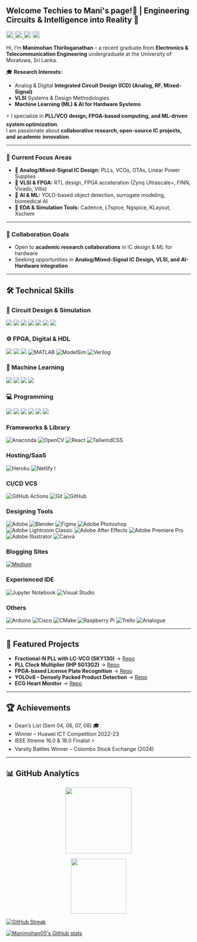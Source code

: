 ## Welcome Techies to Mani's page!👋 | Engineering Circuits & Intelligence into Reality 🚀

<p>
  <a href="mailto:manimohan517@gmail.com">
    <img height="20" src="https://img.shields.io/badge/Email-D14836?style=for-the-badge&logo=gmail&logoColor=white" alt="Email"/>
  </a>
  <a href="https://www.linkedin.com/in/tmanimohan/">
    <img height="20" src="https://img.shields.io/badge/LinkedIn-0077B5?style=for-the-badge&logo=linkedin&logoColor=white" alt="LinkedIn"/>
  </a>
  <img src="https://img.shields.io/badge/build-running-green" height="20" alt="Build status: running"/>
  <img src="https://img.shields.io/badge/Pronouns-He%2FHim-blue" height="20" alt="Pronouns: He/Him"/>
</p>

Hi, I’m **Manimohan Thiriloganathan** – a recent graduate from **Electronics & Telecommunication Engineering** undergraduate at the University of Moratuwa, Sri Lanka.  

🎓 **Research Interests:**  
- Analog & Digital **Integrated Circuit Design (ICD) (Analog, RF, Mixed-Signal)**  
- **VLSI** Systems & Design Methodologies  
- **Machine Learning (ML) & AI for Hardware Systems**  

⚡ I specialize in **PLL/VCO design, FPGA-based computing, and ML-driven system optimization**.  
I am passionate about **collaborative research, open-source IC projects, and academic innovation**.  

---

### 🎯 Current Focus Areas
- 🧠 **Analog/Mixed-Signal IC Design:** PLLs, VCOs, OTAs, Linear Power Supplies  
- 📶 **VLSI & FPGA:** RTL design, FPGA acceleration (Zynq Ultrascale+, FINN, Vivado, Vitis)  
- 🤖 **AI & ML:** YOLO-based object detection, surrogate modeling, biomedical AI  
- 🔬 **EDA & Simulation Tools:** Cadence, LTspice, Ngspice, KLayout, Xschem  

---

### 🤝 Collaboration Goals
- Open to **academic research collaborations** in IC design & ML for hardware  
- Seeking opportunities in **Analog/Mixed-Signal IC Design, VLSI, and AI-Hardware integration**  

---

## 🛠️ Technical Skills

### 📐 Circuit Design & Simulation
<p>
  <img src="https://img.shields.io/badge/Cadence-000000?style=for-the-badge&logo=Cadence&logoColor=red"/>
  <img src="https://img.shields.io/badge/Xschem-333333?style=for-the-badge"/>
  <img src="https://img.shields.io/badge/LTspice-DC322F?style=for-the-badge"/>
  <img src="https://img.shields.io/badge/Ngspice-333333?style=for-the-badge"/>
  <img src="https://img.shields.io/badge/KLayout-0055FF?style=for-the-badge"/>
  <img src="https://img.shields.io/badge/Magic-333333?style=for-the-badge"/>
  <img src="https://img.shields.io/badge/Altium-000000?style=for-the-badge&logo=altiumdesigner&logoColor=gold"/>
</p>

### ⚙️ FPGA, Digital & HDL
<p>
  <img src="https://img.shields.io/badge/Vivado-CC0000?style=for-the-badge&logo=xilinx&logoColor=white"/>
  <img src="https://img.shields.io/badge/Vitis-800080?style=for-the-badge&logo=amd&logoColor=white"/>
  <img src="https://img.shields.io/badge/Quartus-0071C5?style=for-the-badge&logo=intel&logoColor=white"/>
  <img src="https://img.shields.io/badge/MATLAB-0076A8?style=for-the-badge&logo=mathworks&logoColor=white" alt="MATLAB"/>
  <img src="https://img.shields.io/badge/ModelSim-0086C6?style=for-the-badge&logoColor=white" alt="ModelSim"/>
  <img src="https://img.shields.io/badge/Verilog-00B8D4?style=for-the-badge&logo=verilog&logoColor=white" alt="Verilog"/>
</p>

### 🤖 Machine Learning
<p>
  <img src="https://img.shields.io/badge/PyTorch-EE4C2C?style=for-the-badge&logo=pytorch&logoColor=white"/>
  <img src="https://img.shields.io/badge/TensorFlow-FF6F00?style=for-the-badge&logo=tensorflow&logoColor=white"/>
  <img src="https://img.shields.io/badge/Keras-D00000?style=for-the-badge&logo=keras&logoColor=white"/>
  <img src="https://img.shields.io/badge/HuggingFace-FFCC00?style=for-the-badge&logo=huggingface&logoColor=black"/>
</p>

### 💻 Programming
<p>
  <img src="https://img.shields.io/badge/Python-3776AB?style=for-the-badge&logo=python&logoColor=white"/>
  <img src="https://img.shields.io/badge/C++-00599C?style=for-the-badge&logo=c%2B%2B&logoColor=white"/>
  <img src="https://img.shields.io/badge/C-555555?style=for-the-badge&logo=c&logoColor=white"/>
  <img src="https://img.shields.io/badge/MATLAB-0076A8?style=for-the-badge&logo=mathworks&logoColor=white"/>
  <img src="https://img.shields.io/badge/R-276DC3?style=for-the-badge&logo=r&logoColor=white"/>
  <img src="https://img.shields.io/badge/Julia-9558B2?style=for-the-badge&logo=julia&logoColor=white"/>
</p>


### Frameworks & Library

![Anaconda](https://img.shields.io/badge/Anaconda-%2344A833.svg?style=for-the-badge&logo=anaconda&logoColor=white) 
![OpenCV](https://img.shields.io/badge/opencv-%23white.svg?style=for-the-badge&logo=opencv&logoColor=white) 
![React](https://img.shields.io/badge/react-%2320232a.svg?style=for-the-badge&logo=react&logoColor=%2361DAFB) 
![TailwindCSS](https://img.shields.io/badge/tailwindcss-%2338B2AC.svg?style=for-the-badge&logo=tailwind-css&logoColor=white)
 
 ### Hosting/SaaS
 ![Heroku](https://img.shields.io/badge/heroku-%23430098.svg?style=for-the-badge&logo=heroku&logoColor=white) 
 ![Netlify](https://img.shields.io/badge/netlify-%23000000.svg?style=for-the-badge&logo=netlify&logoColor=#00C7B7) 
 !

### CI/CD VCS
 ![GitHub Actions](https://img.shields.io/badge/github%20actions-%232671E5.svg?style=for-the-badge&logo=githubactions&logoColor=white) 
 ![Git](https://img.shields.io/badge/git-%23F05033.svg?style=for-the-badge&logo=git&logoColor=white) 
 ![GitHub](https://img.shields.io/badge/github-%23121011.svg?style=for-the-badge&logo=github&logoColor=white) 


### Designing Tools
![Adobe](https://img.shields.io/badge/adobe-%23FF0000.svg?style=for-the-badge&logo=adobe&logoColor=white)
![Blender](https://img.shields.io/badge/blender-%23F5792A.svg?style=for-the-badge&logo=blender&logoColor=white)
![Figma](https://img.shields.io/badge/figma-%23F24E1E.svg?style=for-the-badge&logo=figma&logoColor=white)
![Adobe Photoshop](https://img.shields.io/badge/adobe%20photoshop-%2331A8FF.svg?style=for-the-badge&logo=adobe%20photoshop&logoColor=white)
![Adobe Lightroom Classic](https://img.shields.io/badge/Adobe%20Lightroom%20Classic-31A8FF.svg?style=for-the-badge&logo=Adobe%20Lightroom%20Classic&logoColor=white)
![Adobe After Effects](https://img.shields.io/badge/Adobe%20After%20Effects-9999FF.svg?style=for-the-badge&logo=Adobe%20After%20Effects&logoColor=white)
![Adobe Premiere Pro](https://img.shields.io/badge/Adobe%20Premiere%20Pro-9999FF.svg?style=for-the-badge&logo=Adobe%20Premiere%20Pro&logoColor=white)
![Adobe Illustrator](https://img.shields.io/badge/adobe%20illustrator-%23FF9A00.svg?style=for-the-badge&logo=adobe%20illustrator&logoColor=white)
![Canva](https://img.shields.io/badge/Canva-%2300C4CC.svg?style=for-the-badge&logo=Canva&logoColor=white) 
### Blogging Sites
[![Medium](https://img.shields.io/badge/Blogger-FF5722?style=for-the-badge&logo=blogger&logoColor=white)](https://medium.com/@manimohan517)


 
### Experienced IDE

![Jupyter Notebook](https://img.shields.io/badge/jupyter-%23FA0F00.svg?style=for-the-badge&logo=jupyter&logoColor=white)
![Visual Studio](https://img.shields.io/badge/Visual%20Studio-5C2D91.svg?style=for-the-badge&logo=visual-studio&logoColor=white)


 ### Others
 
 ![Arduino](https://img.shields.io/badge/-Arduino-00979D?style=for-the-badge&logo=Arduino&logoColor=white) 
 ![Cisco](https://img.shields.io/badge/cisco-%23049fd9.svg?style=for-the-badge&logo=cisco&logoColor=black) 
 ![CMake](https://img.shields.io/badge/CMake-%23008FBA.svg?style=for-the-badge&logo=cmake&logoColor=white) 
 ![Raspberry Pi](https://img.shields.io/badge/-Raspberry_Pi-C51A4A?style=for-the-badge&logo=Raspberry-Pi) 
 ![Trello](https://img.shields.io/badge/Trello-%23026AA7.svg?style=for-the-badge&logo=Trello&logoColor=white) 
 ![Analogue](https://img.shields.io/badge/Analogue-1A1A1A?style=for-the-badge&logo=Analogue&logoColor=white) 

<!-- ![github contribution grid snake animation](https://raw.githubusercontent.com/Manimohan05/output/github-contribution-grid-snake.svg) -->







---

## 🔬 Featured Projects
- **Fractional-N PLL with LC-VCO (SKY130)** → [Repo](https://github.com/Manimohan05/Analog_IC_Design.git)  
- **PLL Clock Multiplier (IHP SG13G2)** → [Repo](https://github.com/SkillSurf/cmos-pll-ihp-sg13g2.git)  
- **FPGA-based License Plate Recognition** → [Repo](https://github.com/avishkaherath/TO_July2025)  
- **YOLOv8 – Densely Packed Product Detection** → [Repo](https://github.com/Manimohan05/Project--Densely-packed-product-detection.git)  
- **ECG Heart Monitor** → [Repo](https://github.com/Manimohan05/ECG-Heart-Monitor-Lab-project.git)  

---

## 🏆 Achievements
- Dean’s List (Sem 04, 06, 07, 08) 🎓  
- Winner – Huawei ICT Competition 2022-23  
- IEEE Xtreme 16.0 & 18.0 Finalist ⚡  
- Varsity Battles Winner – Colombo Stock Exchange (2024)  

---

## 📊 GitHub Analytics

<p align="center">
  <img src="https://github-readme-stats.vercel.app/api/top-langs/?username=Manimohan05&layout=compact&theme=blueberry&hide_border=false" height="180" />
</p>

<p align="center">
  <img src="https://github-profile-trophy.vercel.app/?username=Manimohan05&theme=blueberry&no-frame=false&row=1&column=6" height="150" />
</p>



[![GitHub Streak](http://github-readme-streak-stats.herokuapp.com?user=Manimohan05&theme=radical&date_format=M%20j%5B%2C%20Y%5D)](https://git.io/streak-stats)

[![Manimohan05's GitHub stats](https://github-readme-stats.vercel.app/api?username=Manimohan05&show_icons=true&theme=radical)](https://github.com/Manimohan05/github-readme-stats)
